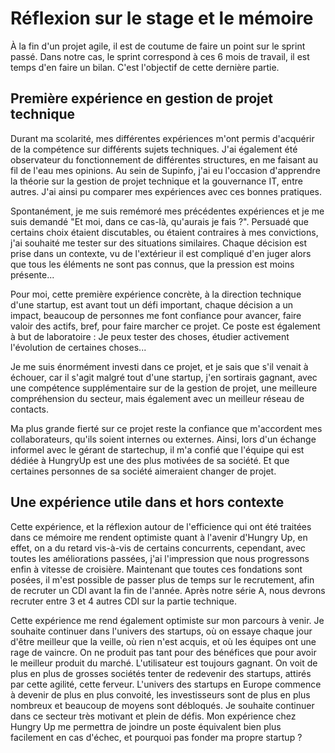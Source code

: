 
Réflexion sur le stage et le mémoire
====================================

À la fin d'un projet agile, il est de coutume de faire un point sur le sprint passé. Dans notre cas, le sprint correspond à ces 6 mois de travail, il est temps d'en faire un bilan. C'est l'objectif de cette dernière partie.

## Première expérience en gestion de projet technique

Durant ma scolarité, mes différentes expériences m'ont permis d'acquérir de la compétence sur différents sujets techniques. J'ai également été observateur du fonctionnement de différentes structures, en me faisant au fil de l'eau mes opinions. Au sein de Supinfo, j'ai eu l'occasion d'apprendre la théorie sur la gestion de projet technique et la gouvernance IT, entre autres. J'ai ainsi pu comparer mes expériences avec ces bonnes pratiques.

Spontanément, je me suis remémoré mes précédentes expériences et je me suis demandé "Et moi, dans ce cas-là, qu'aurais je fais ?". Persuadé que certains choix étaient discutables, ou étaient contraires à mes convictions, j'ai souhaité me tester sur des situations similaires. Chaque décision est prise dans un contexte, vu de l'extérieur il est compliqué d'en juger alors que tous les éléments ne sont pas connus, que la pression est moins présente... 

Pour moi, cette première expérience concrète, à la direction technique d'une startup, est avant tout un défi important, chaque décision a un impact, beaucoup de personnes me font confiance pour avancer, faire valoir des actifs, bref, pour faire marcher ce projet. Ce poste est également à but de laboratoire : Je peux tester des choses, étudier activement l'évolution de certaines choses...

Je me suis énormément investi dans ce projet, et je sais que s'il venait à échouer, car il s'agit malgré tout d'une startup, j'en sortirais gagnant, avec une compétence supplémentaire sur de la gestion de projet, une meilleure compréhension du secteur, mais également avec un meilleur réseau de contacts.

Ma plus grande fierté sur ce projet reste la confiance que m'accordent mes collaborateurs, qu'ils soient internes ou externes. Ainsi, lors d'un échange informel avec le gérant de startechup, il m'a confié que l'équipe qui est dédiée à HungryUp est une des plus motivées de sa société. Et que certaines personnes de sa société aimeraient changer de projet.


## Une expérience utile dans et hors contexte

Cette expérience, et la réflexion autour de l'efficience qui ont été traitées dans ce mémoire me rendent optimiste quant à l'avenir d'Hungry Up, en effet, on a du retard vis-à-vis de certains concurrents, cependant, avec toutes les améliorations passées, j'ai l'impression que nous progressons enfin à vitesse de croisière. Maintenant que toutes ces fondations sont posées, il m'est possible de passer plus de temps sur le recrutement, afin de recruter un CDI avant la fin de l'année. Après notre série A, nous devrons recruter entre 3 et 4 autres CDI sur la partie technique. 

Cette expérience me rend également optimiste sur mon parcours à venir. Je souhaite continuer dans l'univers des startups, où on essaye chaque jour d'être meilleur que la veille, où rien n'est acquis, et où les équipes ont une rage de vaincre. On ne produit pas tant pour des bénéfices que pour avoir le meilleur produit du marché. L'utilisateur est toujours gagnant. On voit de plus en plus de grosses sociétés tenter de redevenir des startups, attirés par cette agilité, cette ferveur. L'univers des startups en Europe commence à devenir de plus en plus convoité, les investisseurs sont de plus en plus nombreux et beaucoup de moyens sont débloqués. Je souhaite continuer dans ce secteur très motivant et plein de défis. Mon expérience chez Hungry Up me permettra de joindre un poste équivalent bien plus facilement en cas d'échec, et pourquoi pas fonder ma propre startup ?
